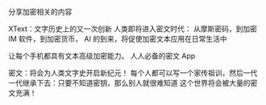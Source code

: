 分享加密相关的内容

XText：文字历史上的又一次创新
人类即将进入密文时代： 从摩斯密码，到加密 IM 软件，到加密货币， AI 的到来，将促使加密文本应用在日常生活中


让每个手机都具有文本高级加密能力。
人人必备的密文 App


密文：将会为人类文字史开启新纪元！
每个人都可以写一个家传祖训，然后一代一代继承下去：只要不知道密钥，那么别人就很难知道
这个世界将会被大量的密文充满！
